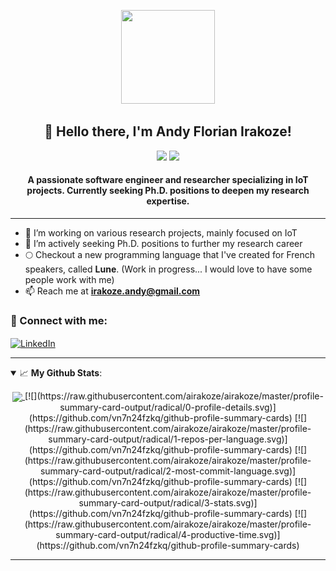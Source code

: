 <p align="center">
  <img src="https://avatars.githubusercontent.com/u/71847305?v=4" width="150px" height="150px">
</p>

<h2 align="center">👋 Hello there, I'm Andy Florian Irakoze!</h2>
<p align="center">
  <img src="https://img.shields.io/badge/Location-St.%20Louis,%20MO-blue?style=for-the-badge">
  <img src="https://img.shields.io/badge/Software%20Engineer-%26%20Researcher-green?style=for-the-badge">
</p>

<h4 align="center">A passionate software engineer and researcher specializing in IoT projects. Currently seeking Ph.D. positions to deepen my research expertise.</h4>

---

- 🔬 I’m working on various research projects, mainly focused on IoT
- 🚀 I’m actively seeking Ph.D. positions to further my research career
- 🌕 Checkout a new programming language that I've created for French speakers, called **Lune**. (Work in progress... I would love to have some people work with me)
- 📫 Reach me at **irakoze.andy@gmail.com**

<h3 align="left">🔗 Connect with me:</h3>
<p align="left">
<a href="https://www.linkedin.com/in/andy-florian-irakoze-8a8659195" target="blank">
  <img align="center" src="https://upload.wikimedia.org/wikipedia/commons/c/ca/LinkedIn_logo_initials.png" alt="LinkedIn" height="50" width="50" />
</a>
</p>

---

<details open>
<summary>📈 <b>My Github Stats</b>:</summary>
<p align="center">
<a href="https://github.com/anuraghazra/github-readme-stats">
  <img align="center" src="https://github-readme-stats.vercel.app/api?username=Andy-Florian&show_icons=true&theme=radical" />
</a>
  [![](https://raw.githubusercontent.com/airakoze/airakoze/master/profile-summary-card-output/radical/0-profile-details.svg)](https://github.com/vn7n24fzkq/github-profile-summary-cards)
[![](https://raw.githubusercontent.com/airakoze/airakoze/master/profile-summary-card-output/radical/1-repos-per-language.svg)](https://github.com/vn7n24fzkq/github-profile-summary-cards)
[![](https://raw.githubusercontent.com/airakoze/airakoze/master/profile-summary-card-output/radical/2-most-commit-language.svg)](https://github.com/vn7n24fzkq/github-profile-summary-cards)
[![](https://raw.githubusercontent.com/airakoze/airakoze/master/profile-summary-card-output/radical/3-stats.svg)](https://github.com/vn7n24fzkq/github-profile-summary-cards)
[![](https://raw.githubusercontent.com/airakoze/airakoze/master/profile-summary-card-output/radical/4-productive-time.svg)](https://github.com/vn7n24fzkq/github-profile-summary-cards)
</p>
</details>

---



